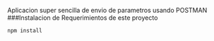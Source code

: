 Aplicacion super sencilla de envio de parametros usando POSTMAN
###Instalacion de Requerimientos de este proyecto 
```
npm install
```